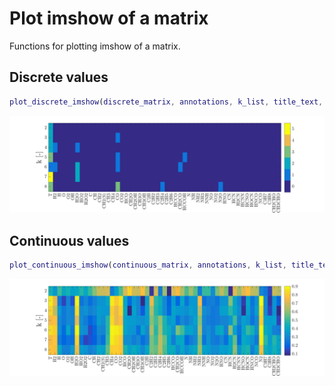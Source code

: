 # Plot imshow of a matrix

Functions for plotting imshow of a matrix.

## Discrete values

```matlab
plot_discrete_imshow(discrete_matrix, annotations, k_list, title_text, destination)
```

![Screenshot](example_discrete_imshow.png)

## Continuous values

```matlab
plot_continuous_imshow(continuous_matrix, annotations, k_list, title_text, destination)
```

![Screenshot](example_continuous_imshow.png)



